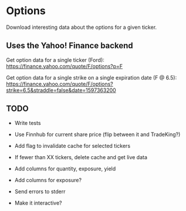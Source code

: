 # Options

Download interesting data about the options for a given ticker.

## Uses the Yahoo! Finance backend

Get option data for a single ticker (Ford): https://finance.yahoo.com/quote/F/options?p=F

Get option data for a single strike on a single expiration date (F @ 6.5): https://finance.yahoo.com/quote/F/options?strike=6.5&straddle=false&date=1597363200

## TODO

* Write tests

* Use Finnhub for current share price (flip between it and TradeKing?)
* Add flag to invalidate cache for selected tickers
* If fewer than XX tickers, delete cache and get live data

* Add columns for quantity, exposure, yield
* Add columns for exposure?

* Send errors to stderr
* Make it interactive?
